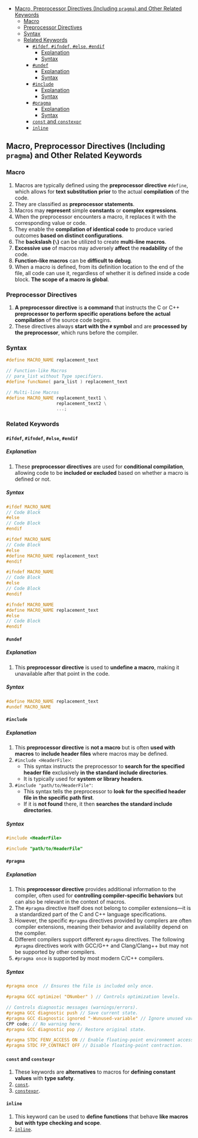 <!-- vim-markdown-toc GFM -->

- [Macro, Preprocessor Directives (Including `pragma`) and Other Related Keywords](#macro-preprocessor-directives-including-pragma-and-other-related-keywords)
  - [Macro](#macro)
  - [Preprocessor Directives](#preprocessor-directives)
  - [Syntax](#syntax)
  - [Related Keywords](#related-keywords)
    - [`#ifdef`, `#ifndef`, `#else`, `#endif`](#ifdef-ifndef-else-endif)
      - [Explanation](#explanation)
      - [Syntax](#syntax-1)
    - [`#undef`](#undef)
      - [Explanation](#explanation-1)
      - [Syntax](#syntax-2)
    - [`#include`](#include)
      - [Explanation](#explanation-2)
      - [Syntax](#syntax-3)
    - [`#pragma`](#pragma)
      - [Explanation](#explanation-3)
      - [Syntax](#syntax-4)
    - [`const` and `constexpr`](#const-and-constexpr)
    - [`inline`](#inline)

<!-- vim-markdown-toc -->

## Macro, Preprocessor Directives (Including `pragma`) and Other Related Keywords

### Macro

1. Macros are typically defined using the **preprocessor directive** `#define`, which allows for
   **text substitution** **prior** to the actual **compilation** of the code.
2. They are classified as **preprocessor statements**.
3. Macros may **represent** simple **constants** or **complex expressions**.
4. When the preprocessor encounters a macro, it replaces it with the corresponding value or code.
5. They enable the **compilation of identical code** to produce varied outcomes **based on distinct
   configurations**.
6. The **backslash (`\`)** can be utilized to create **multi-line macros**.
7. **Excessive use** of macros may adversely **affect** the **readability** of the code.
8. **Function-like macros** can be **difficult to debug**.
9. When a macro is defined, from its definition location to the end of the file, all code can use
   it, regardless of whether it is defined inside a code block. **The scope of a macro is global**.

### Preprocessor Directives

1. **A preprocessor directive** is **a command** that instructs the C or C++ **preprocessor to
   perform specific operations** **before the actual compilation** of the source code begins.
2. These directives always **start with the `#` symbol** and are **processed by the preprocessor**,
   which runs before the compiler.

### Syntax

```CPP
#define MACRO_NAME replacement_text
```

```CPP
// Function-like Macros
// para_list without Type specifiers.
#define funcName( para_list ) replacement_text
```

```CPP
// Multi-line Macros
#define MACRO_NAME replacement_text1 \
                   replacement_text2 \
                   ...;
```

### Related Keywords

#### `#ifdef`, `#ifndef`, `#else`, `#endif`

##### Explanation

1. These **preprocessor directives** are used for **conditional compilation**, allowing code to be
   **included or excluded** based on whether a macro is defined or not.

##### Syntax

```CPP
#ifdef MACRO_NAME
// Code Block
#else
// Code Block
#endif
```

```CPP
#ifdef MACRO_NAME
// Code Block
#else
#define MACRO_NAME replacement_text
#endif
```

```CPP
#ifndef MACRO_NAME
// Code Block
#else
// Code Block
#endif
```

```CPP
#ifndef MACRO_NAME
#define MACRO_NAME replacement_text
#else
// Code Block
#endif
```

#### `#undef`

##### Explanation

1. This **preprocessor directive** is used to **undefine a macro**, making it unavailable after that
   point in the code.

##### Syntax

```CPP
#define MACRO_NAME replacement_text
#undef MACRO_NAME
```

#### `#include`

##### Explanation

1. This **preprocessor directive** is **not a macro** but is often **used with macros** to **include
   header files** where macros may be defined.
2. `#include <HeaderFile>`:
   - This syntax instructs the preprocessor to **search for the specified header file** exclusively
     **in the standard include directories**.
   - It is typically used for **system or library headers**.
3. `#include "path/to/HeaderFile"`:
   - This syntax tells the preprocessor to **look for the specified header file in the specific path
     first**.
   - If it is **not found** there, it then **searches the standard include directories**.

##### Syntax

```CPP
#include <HeaderFile>
```

```CPP
#include "path/to/HeaderFile"
```

#### `#pragma`

##### Explanation

1. This **preprocessor directive** provides additional information to the compiler, often used for
   **controlling compiler-specific behaviors** but can also be relevant in the context of macros.
2. The `#pragma` directive itself does not belong to compiler extensions—it is a standardized part
   of the C and C++ language specifications.
3. However, the specific `#pragma` directives provided by compilers are often compiler extensions,
   meaning their behavior and availability depend on the compiler.
4. Different compilers support different `#pragma` directives. The following `#pragma` directives
   work with GCC/G++ and Clang/Clang++ but may not be supported by other compilers.
5. `#pragma once` is supported by most modern C/C++ compilers.

##### Syntax

```CPP
#pragma once  // Ensures the file is included only once.
```

```CPP
#pragma GCC optimize( "ONumber" ) // Controls optimization levels.
```

```CPP
// Controls diagnostic messages (warnings/errors).
#pragma GCC diagnostic push // Save current state.
#pragma GCC diagnostic ignored "-Wunused-variable" // Ignore unused variable warnings.
CPP code; // No warning here.
#pragma GCC diagnostic pop // Restore original state.
```

```CPP
#pragma STDC FENV_ACCESS ON // Enable floating-point environment access.
#pragma STDC FP_CONTRACT OFF // Disable floating-point contraction.
```

#### `const` and `constexpr`

1. These keywords are **alternatives** to macros for **defining constant values** with **type
   safety**.
2. [`const`](./ConstConstexprAndStatic.md#const).
3. [`constexpr`](./ConstConstexprAndStatic.md#constexpr).

#### `inline`

1. This keyword can be used to **define functions** that behave **like macros** **but with type
   checking and scope**.
2. [`inline`](./Functions.md#inline).
